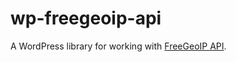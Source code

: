 # wp-freegeoip-api
A WordPress library for working with [FreeGeoIP API](http://freegeoip.net/?q=76.89.151.84).
